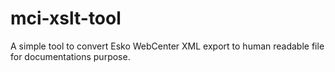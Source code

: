 # mci-xslt-tool

A simple tool to convert Esko WebCenter XML export to human readable file for documentations purpose.
